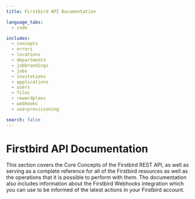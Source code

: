 ```yaml
---
title: Firstbird API Documentation

language_tabs:
  - code

includes:
  - concepts
  - errors
  - locations
  - departments
  - jobbrandings
  - jobs
  - invitations
  - applications
  - users
  - files
  - rewardplans
  - webhooks
  - userprovisioning

search: false
---
```


# Firstbird API Documentation

This section covers the Core Concepts of the Firstbird REST API, as well as serving as a complete reference for all of the Firstbird resources as well as the operations that it is possible to perform with them. The documentation also includes information about the Firstbird Webhooks integration which you can use to be informed of the latest actions in your Firstbird account.
